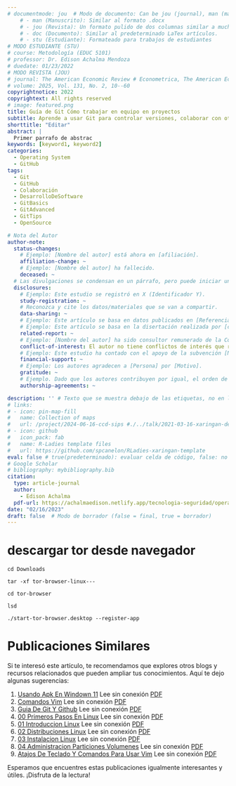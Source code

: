 ```yaml
---
# documentmode: jou  # Modo de documento: Can be jou (journal), man (manuscript), stu (student), or doc (document)
    # - man (Manuscrito): Similar al formato .docx
    # - jou (Revista): Un formato pulido de dos columnas similar a muchas revistas APA.
    # - doc (Documento): Similar al predeterminado LaTex artículos.
    # - stu (Estudiante): Formateado para trabajos de estudiantes
# MODO ESTUDIANTE (STU)
# course: Metodología (EDUC 5101)
# professor: Dr. Edison Achalma Mendoza
# duedate: 01/23/2022
# MODO REVISTA (JOU)
# journal: The American Economic Review # Econometrica, The American Economic Review, Revista de Economía, Revista de la CEPAL
# volume: 2025, Vol. 131, No. 2, 10--60
copyrightnotice: 2022
copyrightext: All rights reserved
# image: featured.png
title: Guía de Git Cómo trabajar en equipo en proyectos
subtitle: Aprende a usar Git para controlar versiones, colaborar con otros desarrolladores y mantener tu código organizado.
shorttitle: "Editar"
abstract: |
  Primer parrafo de abstrac
keywords: [keyword1, keyword2]
categories:
  - Operating System
  - GitHub
tags:
  - Git
  - GitHub
  - Colaboración
  - DesarrolloDeSoftware
  - GitBasics
  - GitAdvanced
  - GitTips
  - OpenSource

# Nota del Autor
author-note:
  status-changes: 
    # Ejemplo: [Nombre del autor] está ahora en [afiliación].
    affiliation-change: ~
    # Ejemplo: [Nombre del autor] ha fallecido.
    deceased: ~
  # Las divulgaciones se condensan en un párrafo, pero puede iniciar un campo con dos saltos de línea para separarlas: \n\nNew 
  disclosures:
    # Ejemplo: Este estudio se registró en X (Identificador Y).
    study-registration: ~
    # Reconozca y cite los datos/materiales que se van a compartir.
    data-sharing: ~
    # Ejemplo: Este artículo se basa en datos publicados en [Referencia].
    # Ejemplo: Este artículo se basa en la disertación realizada por [cita].
    related-report: ~
    # Ejemplo: [Nombre del autor] ha sido consultor remunerado de la Corporación X, que ha financiado este estudio.
    conflict-of-interest: El autor no tiene conflictos de interés que revelar.
    # Ejemplo: Este estudio ha contado con el apoyo de la subvención [Número de subvención] de [Fuente de financiación].
    financial-support: ~
    # Ejemplo: Los autores agradecen a [Persona] por [Motivo].
    gratitude: ~
    # Ejemplo. Dado que los autores contribuyen por igual, el orden de autoría se determinó mediante el lanzamiento de una moneda al aire.
    authorship-agreements: ~

description: '' # Texto que se muestra debajo de las etiquetas, no en la página del listado
# links:
# - icon: pin-map-fill
#   name: Collection of maps
#   url: /project/2024-06-16-ccd-sips #./../talk/2021-03-16-xaringan-deploy-demo/
# - icon: github
#   icon_pack: fab
#   name: R-Ladies template files
#   url: https://github.com/spcanelon/RLadies-xaringan-template
eval: false # true(predeterminado): evaluar celda de código, false: no evaluar la celda de código
# Google Scholar
# bibliography: mybibliography.bib
citation:
  type: article-journal
  author:
    - Edison Achalma
  pdf-url: https://achalmaedison.netlify.app/tecnologia-seguridad/operating-system/2023-02-16-guia-de-git-y-github/index.pdf
date: "02/16/2023"
draft: false  # Modo de borrador (false = final, true = borrador)
---
```










# descargar tor desde navegador

`cd Downloads`

`tar -xf tor-browser-linux---`

`cd tor-browser`

`lsd`

`./start-tor-browser.desktop --register-app`



# Publicaciones Similares

Si te interesó este artículo, te recomendamos que explores otros blogs y recursos relacionados que pueden ampliar tus conocimientos. Aquí te dejo algunas sugerencias:


1. [Usando Apk En Windown 11](https://achalmaedison.netlify.app/tecnologia-seguridad/operating-system/2021-10-21-usando-apk-en-windown-11) Lee sin conexión [PDF](https://achalmaedison.netlify.app/tecnologia-seguridad/operating-system/2021-10-21-usando-apk-en-windown-11/index.pdf)
2. [Comandos Vim](https://achalmaedison.netlify.app/tecnologia-seguridad/operating-system/2022-09-27-comandos-vim) Lee sin conexión [PDF](https://achalmaedison.netlify.app/tecnologia-seguridad/operating-system/2022-09-27-comandos-vim/index.pdf)
3. [Guia De Git Y Github](https://achalmaedison.netlify.app/tecnologia-seguridad/operating-system/2023-02-16-guia-de-git-y-github) Lee sin conexión [PDF](https://achalmaedison.netlify.app/tecnologia-seguridad/operating-system/2023-02-16-guia-de-git-y-github/index.pdf)
4. [00 Primeros Pasos En Linux](https://achalmaedison.netlify.app/tecnologia-seguridad/operating-system/2023-05-02-00-primeros-pasos-en-linux) Lee sin conexión [PDF](https://achalmaedison.netlify.app/tecnologia-seguridad/operating-system/2023-05-02-00-primeros-pasos-en-linux/index.pdf)
5. [01 Introduccion Linux](https://achalmaedison.netlify.app/tecnologia-seguridad/operating-system/2023-06-17-01-introduccion-linux) Lee sin conexión [PDF](https://achalmaedison.netlify.app/tecnologia-seguridad/operating-system/2023-06-17-01-introduccion-linux/index.pdf)
6. [02 Distribuciones Linux](https://achalmaedison.netlify.app/tecnologia-seguridad/operating-system/2023-06-18-02-distribuciones-linux) Lee sin conexión [PDF](https://achalmaedison.netlify.app/tecnologia-seguridad/operating-system/2023-06-18-02-distribuciones-linux/index.pdf)
7. [03 Instalacion Linux](https://achalmaedison.netlify.app/tecnologia-seguridad/operating-system/2023-06-19-03-instalacion-linux) Lee sin conexión [PDF](https://achalmaedison.netlify.app/tecnologia-seguridad/operating-system/2023-06-19-03-instalacion-linux/index.pdf)
8. [04 Administracion Particiones Volumenes](https://achalmaedison.netlify.app/tecnologia-seguridad/operating-system/2023-06-20-04-administracion-particiones-volumenes) Lee sin conexión [PDF](https://achalmaedison.netlify.app/tecnologia-seguridad/operating-system/2023-06-20-04-administracion-particiones-volumenes/index.pdf)
9. [Atajos De Teclado Y Comandos Para Usar Vim](https://achalmaedison.netlify.app/tecnologia-seguridad/operating-system/2023-07-01-atajos-de-teclado-y-comandos-para-usar-vim) Lee sin conexión [PDF](https://achalmaedison.netlify.app/tecnologia-seguridad/operating-system/2023-07-01-atajos-de-teclado-y-comandos-para-usar-vim/index.pdf)


Esperamos que encuentres estas publicaciones igualmente interesantes y útiles. ¡Disfruta de la lectura!

